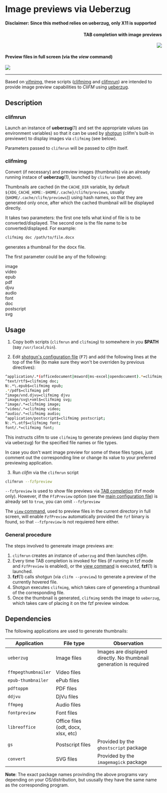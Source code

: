 # Image previews via Ueberzug

**Disclaimer: Since this method relies on ueberzug, only X11 is supported**

<h4 align="right">TAB completion with image previews</h4>
<p align="right"><img src="https://i.postimg.cc/fTG6W3yb/fzf-preview.jpg"></p>

<h4 align="left">Preview files in full screen (via the <i>view</i> command)</h4>
<p align="left"><img src="https://i.postimg.cc/52PKY6Nv/view-preview.jpg"></p>

---

Based on [vifmimg](https://github.com/cirala/vifmimg), these scripts ([clifmimg](https://github.com/leo-arch/clifm/blob/master/misc/tools/imgprev/clifmimg) and [clifmrun](https://github.com/leo-arch/clifm/blob/master/misc/tools/imgprev/clifmrun)) are intended to provide image preview capabilities to _CliFM_ using [ueberzug](https://github.com/seebye/ueberzug).

## Description

### clifmrun

Launch an instance of **ueberzug**(1) and set the appropriate values (as environment variables) so that it can be used by [shotgun](https://github.com/leo-arch/clifm/wiki/Advanced#shotgun) (clifm's built-in previewer) to display images via `clifmimg` (see below).

Parameters passed to `clifmrun` will be passed to _clifm_ itself.

### clifmimg

Convert (if necessary) and preview images (thumbnails) via an already running instace of **ueberzug**(1), launched by `clifmrun` (see above).

Thumbnails are cached (in the `CACHE_DIR` variable, by default `${XDG_CACHE_HOME:-$HOME/.cache}/clifm/previews`, usually (`$HOME/.cache/clifm/previews`)) using hash names, so that they are generated only once, after which the cached thumbnail will be displayed directly.

It takes two parameters: the first one tells what kind of file is to be converted/displayed. The second one is the file name to be converted/displayed. For example:

```sh
clifmimg doc /path/to/file.docx
```

generates a thumbnail for the docx file.

The first parameter could be any of the following:

image \
video \
epub \
pdf \
djvu \
audio \
font \
doc \
postscript \
svg

## Usage

1. Copy both scripts (`clifmrun` and `clifmimg`) to somewhere in you **$PATH** (say `/usr/local/bin`).

2. Edit [shotgun's configuration file](https://github.com/leo-arch/clifm/blob/master/misc/preview.clifm) (<kbd>F7</kbd>) and add the following lines at the top of the file (to make sure they won't be overriden by previous directives):

```sh
^application/.*(officedocument|msword|ms-excel|opendocument).*=clifmimg doc;
^text/rtf$=clifmimg doc;
N:.*\.epub$=clifmimg epub;
.*/pdf$=clifmimg pdf
^image/vnd.djvu=clifmimg djvu
^image/svg\+xml$=clifmimg svg;
^image/.*=clifmimg image;
^video/.*=clifmimg video;
^audio/.*=clifmimg audio;
^application/postscript$=clifmimg postscript;
N:.*\.otf$=clifmimg font;
font/.*=clifmimg font;
```

This instructs clifm to use `clifmimg` to generate previews (and display them via ueberzug) for the specified file names or file types.

In case you don't want image preview for some of these files types, just comment out the corresponding line or change its value to your preferred previewing application.

3. Run _clifm_ via the `clifmrun` script

```sh
clifmrun --fzfpreview
```

`--fzfpreview` is used to show file previews via [TAB completion](https://github.com/leo-arch/clifm/wiki/Specifics#expansions-completions-and-suggestions) (fzf mode only). However, if the `FfzPreview` option (see the [main configuration file](https://github.com/leo-arch/clifm/blob/master/misc/clifmrc)) is already set to `true`, you can omit `--fzfpreview`

The [`view` command](https://github.com/leo-arch/clifm/wiki/Introduction#view), used to preview files in the current directory in full screen, will enable `FzfPreview` automatically provided the `fzf` binary is found, so that `--fzfpreview` is not requiered here either.

### General procedure

The steps involved to genereate image previews are:

1. `clifmrun` creates an instance of `ueberzug` and then launches _clifm_.
2. Every time TAB completion is invoked for files (if running in fzf mode and `FzfPreview` is enabled), or the [view command]() is executed, **fzf**(1) is launched.
3. **fzf**(1) calls shotgun (via `clifm --preview`) to generate a preview of the currently hovered file.
4. Shotgun executes `clifmimg`, which takes care of genereting a thumbnail of the corresponding file.
5. Once the thumbnail is generated, `clifmimg` sends the image to `ueberzug`, which takes care of placing it on the fzf preview window.

## Dependencies

The following applications are used to generate thumbnails:

| Application | File type | Observation |
| --- | --- | --- |
| `ueberzug` | Image files | Images are displayed directly. No thumbnail generation is required |
| `ffmpegthumbnailer` | Video files | |
| `epub-thumbnailer` | ePub files | |
| `pdftoppm` | PDF files | |
| `ddjvu` | DjVu files | |
| `ffmpeg` | Audio files | |
| `fontpreview` | Font files |
| `libreoffice` | Office files (odt, docx, xlsx, etc) | |
| `gs` | Postscript files | Provided by the `ghostscript` package |
| `convert` | SVG files | Provided by the `imagemagick` package |

**Note**: The exact package names provinding the above programs vary depending on your OS/distribution, but ususally they have the same name as the corresponding program.
